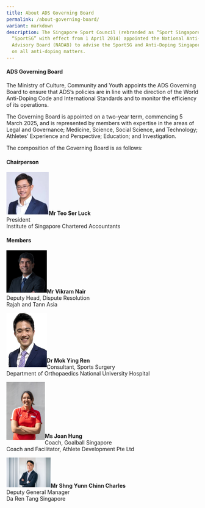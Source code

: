 ```yaml
---
title: About ADS Governing Board
permalink: /about-governing-board/
variant: markdown
description: The Singapore Sport Council (rebranded as “Sport Singapore” or
  “SportSG” with effect from 1 April 2014) appointed the National Anti-Doping
  Advisory Board (NADAB) to advise the SportSG and Anti-Doping Singapore (ADS)
  on all anti-doping matters.
---
```

<h4><strong>ADS Governing Board</strong></h4>
<p>The Ministry of Culture, Community and Youth appoints the ADS Governing
Board to ensure that ADS’s policies are in line with the direction of the
World Anti-Doping Code and International Standards and to monitor the efficiency
of its operations.</p>
<p>The Governing Board is appointed on a two-year term, commencing 5 March
2025, and is represented by members with expertise in the areas of Legal
and Governance; Medicine, Science, Social Science, and Technology; Athletes’
Experience and Perspective; Education; and Investigation.</p>
<p>The composition of the Governing Board is as follows:</p>
<h4><strong>Chairperson</strong></h4>
<p></p>
<div class="isomer-image-wrapper">
<img style="width: 22%;" height="auto" width="100%" alt="" src="/images/ADS Governing Board/Teo_Ser_Luck_namecard.jpg" align="left">
</div>
<br>
<br>
<br>
<br>
<br>
<p></p>
<p><strong>Mr Teo Ser Luck</strong>
<br>President
<br>Institute of Singapore Chartered Accountants</p>
<h4><strong>Members</strong></h4>
<p></p>
<div class="isomer-image-wrapper">
<img style="width: 21%;" height="auto" width="100%" alt="" src="/images/ADS Governing Board/Vikram_Nair_namecard.jpg" align="left">
</div>
<br><br><br><br><br>
<p><strong>Mr Vikram Nair</strong>
<br>Deputy Head, Dispute Resolution
<br>Rajah and Tann Asia</p>
<p></p>
<div class="isomer-image-wrapper">
<img style="width: 21%;" height="auto" width="100%" alt="" src="/images/ADS Governing Board/Mok_Ying_Ren_namecard.jpg" align="left">
</div>
<br><br><br><br><br><br>
<p><strong>Dr Mok Ying Ren</strong>
<br>Consultant, Sports Surgery
<br>Department of Orthopaedics National University Hospital</p>
<p></p>
<div class="isomer-image-wrapper">
<img style="width: 20%;" height="auto" width="100%" alt="" src="/images/ADS Governing Board/Joan_Hung_namecard.jpg" align="left">
</div>
<br><br><br><br><br><br><br>
<p><strong>Ms Joan Hung</strong>
<br>Coach, Goalball Singapore
<br>Coach and Facilitator, Athlete Development Pte Ltd</p>
<p></p>
<div class="isomer-image-wrapper">
<img style="width: 23%;" height="auto" width="100%" alt="" src="/images/ADS Governing Board/Charles_Shng_namecard.jpg" align="left">
</div>
<br><br><br>
<p><strong>Mr Shng Yunn Chinn Charles</strong>
<br>Deputy General Manager
<br>Da Ren Tang Singapore</p>
<p></p>
<p>
<br>
<br>
</p>